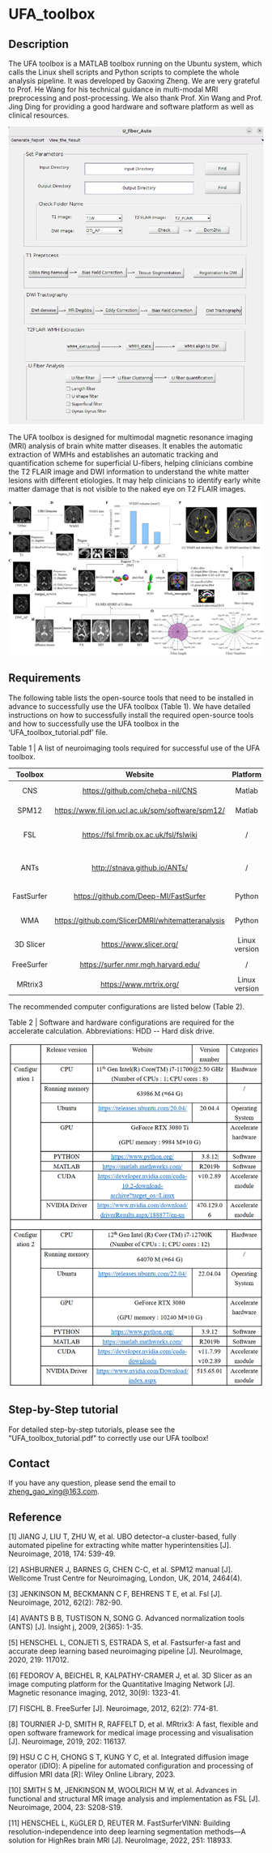 # UFA_toolbox

## Description

The UFA toolbox is a MATLAB toolbox running on the Ubuntu system, which calls the Linux shell scripts and Python scripts to complete the whole analysis pipeline. It was developed by Gaoxing Zheng. We are very grateful to Prof. He Wang for his technical guidance in multi-modal MRI preprocessing and post-processing. We also thank Prof. Xin Wang and Prof. Jing Ding for providing a good hardware and software platform as well as clinical resources. 

![](UFA_Figure1.png)

The UFA toolbox is designed for multimodal magnetic resonance imaging (MRI) analysis of brain white matter diseases. It enables the automatic extraction of WMHs and establishes an automatic tracking and quantification scheme for superficial U-fibers, helping clinicians combine the T2 FLAIR image and DWI information to understand the white matter lesions with different etiologies. It may help clinicians to identify early white matter damage that is not visible to the naked eye on T2 FLAIR images.

![](UFA_Figure2.png)

## Requirements

The following table lists the open-source tools that need to be installed in advance to successfully use the UFA toolbox (Table 1). We have detailed instructions on how to successfully install the required open-source tools and how to successfully use the UFA toolbox in the ‘UFA_toolbox_tutorial.pdf’ file.

Table 1 | A list of neuroimaging tools required for successful use of the UFA toolbox.

|  Toolbox   |                      Website                      |   Platform    |                    Usage                    |
| :--------: | :-----------------------------------------------: | :-----------: | :-----------------------------------------: |
|    CNS     |         https://github.com/cheba-nil/CNS          |    Matlab     |               WMH extraction                |
|   SPM12    | https://www.fil.ion.ucl.ac.uk/spm/software/spm12/ |    Matlab     |           Required by CNS toolbox           |
|    FSL     |      https://fsl.fmrib.ox.ac.uk/fsl/fslwiki       |       /       |     Registration module in FSL ‘flirt’      |
|    ANTs    |           http://stnava.github.io/ANTs/           |       /       | N4 bias field correction in ANTs are needed |
| FastSurfer |       https://github.com/Deep-MI/FastSurfer       |    Python     |          T1 cortical segmentation           |
|    WMA     | https://github.com/SlicerDMRI/whitematteranalysis |    Python     |        White matter fiber clustering        |
| 3D Slicer  |              https://www.slicer.org/              | Linux version |            Required by WMA tool             |
| FreeSurfer |        https://surfer.nmr.mgh.harvard.edu/        |       /       |          T1 cortical segmentation           |
|  MRtrix3   |              https://www.mrtrix.org/              | Linux version |              dMRI tractography              |

The recommended computer configurations are listed below (Table 2).

Table 2 | Software and hardware configurations are required for the accelerate calculation.
Abbreviations: HDD -- Hard disk drive.  

![](Table_2.png)

## Step-by-Step tutorial

For detailed step-by-step tutorials, please see the "UFA_toolbox_tutorial.pdf" to correctly use our UFA toolbox!

## Contact

If you have any question, please send the email to zheng_gao_xing@163.com.

## Reference

[1]	JIANG J, LIU T, ZHU W, et al. UBO detector–a cluster-based, fully automated pipeline for extracting white matter hyperintensities [J]. Neuroimage, 2018, 174: 539-49.

[2]	ASHBURNER J, BARNES G, CHEN C-C, et al. SPM12 manual [J]. Wellcome Trust Centre for Neuroimaging, London, UK, 2014, 2464(4).

[3]	JENKINSON M, BECKMANN C F, BEHRENS T E, et al. Fsl [J]. Neuroimage, 2012, 62(2): 782-90.

[4]	AVANTS B B, TUSTISON N, SONG G. Advanced normalization tools (ANTS) [J]. Insight j, 2009, 2(365): 1-35.

[5]	HENSCHEL L, CONJETI S, ESTRADA S, et al. Fastsurfer-a fast and accurate deep learning based neuroimaging pipeline [J]. NeuroImage, 2020, 219: 117012.

[6]	FEDOROV A, BEICHEL R, KALPATHY-CRAMER J, et al. 3D Slicer as an image computing platform for the Quantitative Imaging Network [J]. Magnetic resonance imaging, 2012, 30(9): 1323-41.

[7]	FISCHL B. FreeSurfer [J]. Neuroimage, 2012, 62(2): 774-81.

[8]	TOURNIER J-D, SMITH R, RAFFELT D, et al. MRtrix3: A fast, flexible and open software framework for medical image processing and visualisation [J]. Neuroimage, 2019, 202: 116137.

[9]	HSU C C H, CHONG S T, KUNG Y C, et al. Integrated diffusion image operator (iDIO): A pipeline for automated configuration and processing of diffusion MRI data [R]: Wiley Online Library, 2023.

[10]	SMITH S M, JENKINSON M, WOOLRICH M W, et al. Advances in functional and structural MR image analysis and implementation as FSL [J]. Neuroimage, 2004, 23: S208-S19.

[11]	HENSCHEL L, KüGLER D, REUTER M. FastSurferVINN: Building resolution-independence into deep learning segmentation methods—A solution for HighRes brain MRI [J]. NeuroImage, 2022, 251: 118933.

